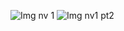 
![Img nv 1](https://github.com/user-attachments/assets/cc5aed11-1778-479c-9c00-25ac81fd38fe)
![Img nv1 pt2](https://github.com/user-attachments/assets/53380427-b25b-411b-ade3-49cd9390f4a8)

